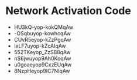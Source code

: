 # Network Activation Code
* HU3kQ-yop-kokQMqAw
* -OSqbuyop-kowhcqAw
* CUvR5eyop-kZzPgqAw
* IxLF7uyop-kZcAIqAw
* 552TKeyop_ZzSB8qAw
* nS6jwuyop9Ah0KoqAw
* u0goaeyop9CxzEUqAw
* 8NzpHeyop9IC7NIqAw